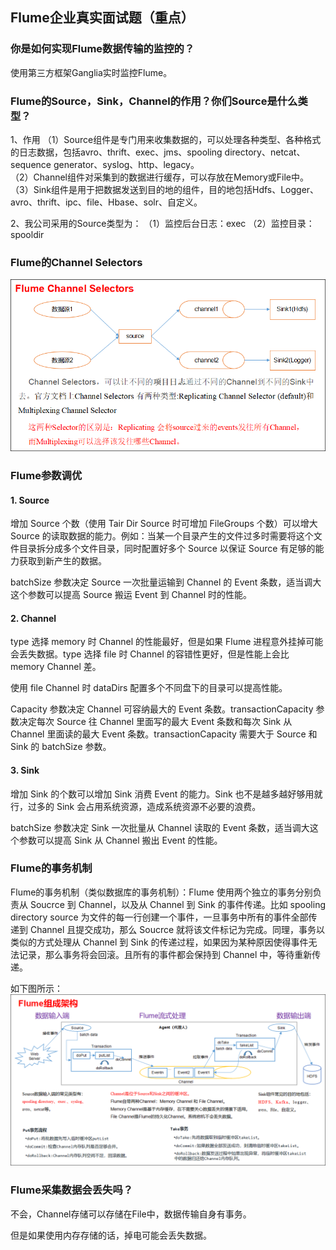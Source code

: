 ## Flume企业真实面试题（重点）
### 你是如何实现Flume数据传输的监控的？
使用第三方框架Ganglia实时监控Flume。

### Flume的Source，Sink，Channel的作用？你们Source是什么类型？
1、作用
（1）Source组件是专门用来收集数据的，可以处理各种类型、各种格式的日志数据，包括avro、thrift、exec、jms、spooling directory、netcat、sequence generator、syslog、http、legacy。  
（2）Channel组件对采集到的数据进行缓存，可以存放在Memory或File中。  
（3）Sink组件是用于把数据发送到目的地的组件，目的地包括Hdfs、Logger、avro、thrift、ipc、file、Hbase、solr、自定义。

2、我公司采用的Source类型为：
（1）监控后台日志：exec
（2）监控目录：spooldir

### Flume的Channel Selectors
![](assets/markdown-img-paste-20190706230322464.png)

### Flume参数调优
#### 1. Source
增加 Source 个数（使用 Tair Dir Source 时可增加 FileGroups 个数）可以增大 Source 的读取数据的能力。例如：当某一个目录产生的文件过多时需要将这个文件目录拆分成多个文件目录，同时配置好多个 Source 以保证 Source 有足够的能力获取到新产生的数据。

batchSize 参数决定 Source 一次批量运输到 Channel 的 Event 条数，适当调大这个参数可以提高 Source 搬运 Event 到 Channel 时的性能。

#### 2. Channel 
type 选择 memory 时 Channel 的性能最好，但是如果 Flume 进程意外挂掉可能会丢失数据。type 选择 file 时 Channel 的容错性更好，但是性能上会比 memory Channel 差。

使用 file Channel 时 dataDirs 配置多个不同盘下的目录可以提高性能。

Capacity 参数决定 Channel 可容纳最大的 Event 条数。transactionCapacity 参数决定每次 Source 往 Channel 里面写的最大 Event 条数和每次 Sink 从 Channel 里面读的最大 Event 条数。transactionCapacity 需要大于 Source 和 Sink 的 batchSize 参数。

#### 3. Sink 
增加 Sink 的个数可以增加 Sink 消费 Event 的能力。Sink 也不是越多越好够用就行，过多的 Sink 会占用系统资源，造成系统资源不必要的浪费。

batchSize 参数决定 Sink 一次批量从 Channel 读取的 Event 条数，适当调大这个参数可以提高 Sink 从 Channel 搬出 Event 的性能。

### Flume的事务机制
Flume的事务机制（类似数据库的事务机制）：Flume 使用两个独立的事务分别负责从 Soucrce 到 Channel，以及从 Channel 到 Sink 的事件传递。比如 spooling directory source 为文件的每一行创建一个事件，一旦事务中所有的事件全部传递到 Channel 且提交成功，那么 Soucrce 就将该文件标记为完成。同理，事务以类似的方式处理从 Channel 到 Sink 的传递过程，如果因为某种原因使得事件无法记录，那么事务将会回滚。且所有的事件都会保持到 Channel 中，等待重新传递。

如下图所示：
![](assets/markdown-img-paste-20190706230524335.png)

### Flume采集数据会丢失吗？
不会，Channel存储可以存储在File中，数据传输自身有事务。

但是如果使用内存存储的话，掉电可能会丢失数据。

